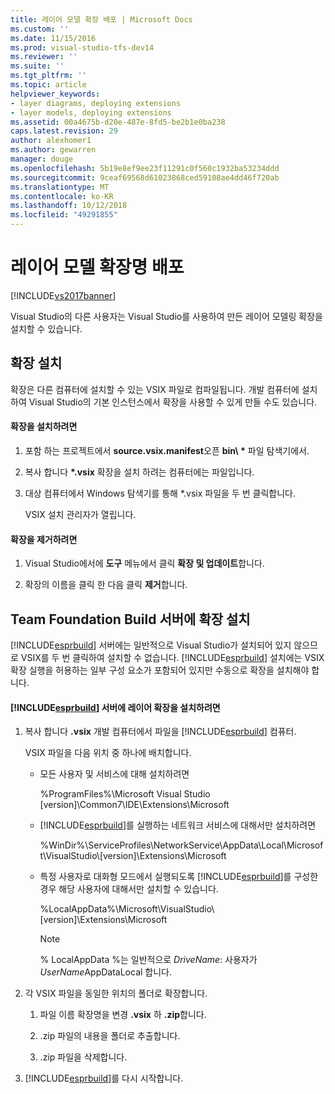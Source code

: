 ```yaml
---
title: 레이어 모델 확장 배포 | Microsoft Docs
ms.custom: ''
ms.date: 11/15/2016
ms.prod: visual-studio-tfs-dev14
ms.reviewer: ''
ms.suite: ''
ms.tgt_pltfrm: ''
ms.topic: article
helpviewer_keywords:
- layer diagrams, deploying extensions
- layer models, deploying extensions
ms.assetid: 00a4675b-d20e-487e-8fd5-be2b1e0ba238
caps.latest.revision: 29
author: alexhomer1
ms.author: gewarren
manager: douge
ms.openlocfilehash: 5b19e8ef9ee23f11291c0f560c1932ba53234ddd
ms.sourcegitcommit: 9ceaf69568d61023868ced59108ae4dd46f720ab
ms.translationtype: MT
ms.contentlocale: ko-KR
ms.lasthandoff: 10/12/2018
ms.locfileid: "49291855"
---
```

# <a name="deploy-a-layer-model-extension"></a>레이어 모델 확장명 배포
[!INCLUDE[vs2017banner](../includes/vs2017banner.md)]

Visual Studio의 다른 사용자는 Visual Studio를 사용하여 만든 레이어 모델링 확장을 설치할 수 있습니다.  
  
## <a name="installing-your-extension"></a>확장 설치  
 확장은 다른 컴퓨터에 설치할 수 있는 VSIX 파일로 컴파일됩니다. 개발 컴퓨터에 설치하여 Visual Studio의 기본 인스턴스에서 확장을 사용할 수 있게 만들 수도 있습니다.  
  
#### <a name="to-install-the-extension"></a>확장을 설치하려면  
  
1.  포함 하는 프로젝트에서 **source.vsix.manifest**오픈 **bin\\ \***  파일 탐색기에서.  
  
2.  복사 합니다  **\*.vsix** 확장을 설치 하려는 컴퓨터에는 파일입니다.  
  
3.  대상 컴퓨터에서 Windows 탐색기를 통해 *.vsix 파일을 두 번 클릭합니다.  
  
     VSIX 설치 관리자가 열립니다.  
  
#### <a name="to-uninstall-the-extension"></a>확장을 제거하려면  
  
1.  Visual Studio에서에 **도구** 메뉴에서 클릭 **확장 및 업데이트**합니다.  
  
2.  확장의 이름을 클릭 한 다음 클릭 **제거**합니다.  
  
## <a name="installing-an-extension-on-a-team-foundation-build-server"></a>Team Foundation Build 서버에 확장 설치  
 [!INCLUDE[esprbuild](../includes/esprbuild-md.md)] 서버에는 일반적으로 Visual Studio가 설치되어 있지 않으므로 VSIX를 두 번 클릭하여 설치할 수 없습니다. [!INCLUDE[esprbuild](../includes/esprbuild-md.md)] 설치에는 VSIX 확장 실행을 허용하는 일부 구성 요소가 포함되어 있지만 수동으로 확장을 설치해야 합니다.  
  
#### <a name="to-install-your-layer-extension-on-a-includeesprbuildincludesesprbuild-mdmd-server"></a>[!INCLUDE[esprbuild](../includes/esprbuild-md.md)] 서버에 레이어 확장을 설치하려면  
  
1.  복사 합니다 **.vsix** 개발 컴퓨터에서 파일을 [!INCLUDE[esprbuild](../includes/esprbuild-md.md)] 컴퓨터.  
  
     VSIX 파일을 다음 위치 중 하나에 배치합니다.  
  
    -   모든 사용자 및 서비스에 대해 설치하려면  
  
         %ProgramFiles%\Microsoft Visual Studio [version]\Common7\IDE\Extensions\Microsoft  
  
    -   [!INCLUDE[esprbuild](../includes/esprbuild-md.md)]를 실행하는 네트워크 서비스에 대해서만 설치하려면  
  
         %WinDir%\ServiceProfiles\NetworkService\AppData\Local\Microsoft\VisualStudio\\[version]\Extensions\Microsoft  
  
    -   특정 사용자로 대화형 모드에서 실행되도록 [!INCLUDE[esprbuild](../includes/esprbuild-md.md)]를 구성한 경우 해당 사용자에 대해서만 설치할 수 있습니다.  
  
         %LocalAppData%\Microsoft\VisualStudio\\[version]\Extensions\Microsoft  
  
        > [!NOTE]
        >  % LocalAppData %는 일반적으로 *DriveName*: 사용자가*UserName*AppDataLocal 합니다.  
  
2.  각 VSIX 파일을 동일한 위치의 폴더로 확장합니다.  
  
    1.  파일 이름 확장명을 변경 **.vsix** 하 **.zip**합니다.  
  
    2.  .zip 파일의 내용을 폴더로 추출합니다.  
  
    3.  .zip 파일을 삭제합니다.  
  
3.  [!INCLUDE[esprbuild](../includes/esprbuild-md.md)]를 다시 시작합니다.



